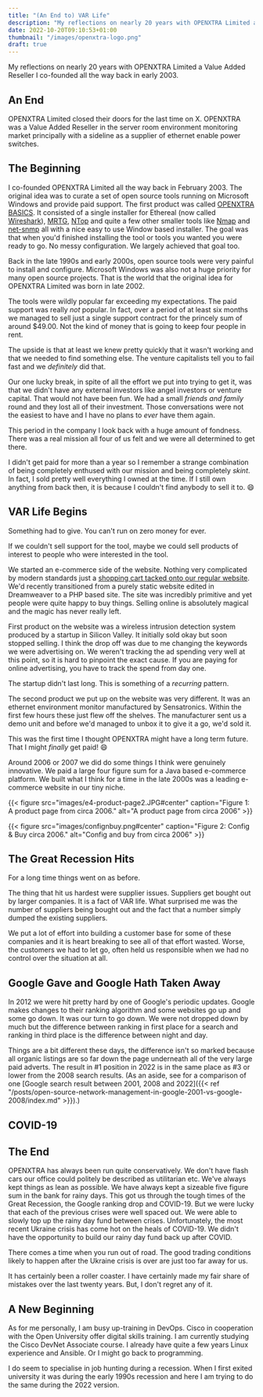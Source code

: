 ```yaml
---
title: "(An End to) VAR Life"
description: "My reflections on nearly 20 years with OPENXTRA Limited a Value Added Reseller I co-founded all the way back in early 2003."
date: 2022-10-20T09:10:53+01:00
thumbnail: "/images/openxtra-logo.png"
draft: true
---
```


My reflections on nearly 20 years with OPENXTRA Limited a Value Added Reseller I co-founded all the way back in early 2003.

<!--more-->

## An End

OPENXTRA Limited closed their doors for the last time on X. OPENXTRA was a Value Added Reseller in the server room environment monitoring market principally with a sideline as a supplier of ethernet enable power switches.

## The Beginning

I co-founded OPENXTRA Limited all the way back in February 2003. The original idea was to curate a set of open source tools running on Microsoft Windows and provide paid support. The first product was called [OPENXTRA BASICS](https://openxtra.org/project/basics). It consisted of a single installer for Ethereal (now called [Wireshark](https://www.wireshark.org)), [MRTG](https://oss.oetiker.ch/mrtg/), [NTop](https://www.ntop.org/) and quite a few other smaller tools like [Nmap](https://nmap.org/) and [net-snmp](http://www.net-snmp.org/) all with a nice easy to use Window based installer. The goal was that when you'd finished installing the tool or tools you wanted you were ready to go. No messy configuration. We largely achieved that goal too.

Back in the late 1990s and early 2000s, open source tools were very painful to install and configure. Microsoft Windows was also not a huge priority for many open source projects. That is the world that the original idea for OPENXTRA Limited was born in late 2002.

The tools were wildly popular far exceeding my expectations. The paid support was really *not* popular. In fact, over a period of at least six months we managed to sell just a single support contract for the princely sum of around $49.00. Not the kind of money that is going to keep four people in rent.

The upside is that at least we knew pretty quickly that it wasn't working and that we needed to find something else. The venture capitalists tell you to fail fast and we *definitely* did that.

Our one lucky break, in spite of all the effort we put into trying to get it, was that we didn't have any external investors like angel investors or venture capital. That would not have been fun. We had a small *friends and family* round and they lost all of their investment. Those conversations were not the easiest to have and I have no plans to *ever* have them again.

This period in the company I look back with a huge amount of fondness. There was a real mission all four of us felt and we were all determined to get there.

I didn't get paid for more than a year so I remember a strange combination of being completely enthused with our mission and being completely *skint*. In fact, I sold pretty well everything I owned at the time. If I still own anything from back then, it is because I couldn't find anybody to sell it to. :smile:

## VAR Life Begins

Something had to give. You can't run on zero money for ever.

If we couldn't sell support for the tool, maybe we could sell products of interest to people who were interested in the tool.

We started an e-commerce side of the website. Nothing very complicated by modern standards just a [shopping cart tacked onto our regular website](https://www.mals-e.com/). We'd recently transitioned from a purely static website edited in Dreamweaver to a PHP based site. The site was incredibly primitive and yet people were quite happy to buy things. Selling online is absolutely magical and the magic has never really left.

First product on the website was a wireless intrusion detection system produced by a startup in Silicon Valley. It initially sold okay but soon stopped selling. I think the drop off was due to me changing the keywords we were advertising on. We weren't tracking the ad spending very well at this point, so it is hard to pinpoint the exact cause. If you are paying for online advertising, you have to track the spend from day one.

The startup didn't last long. This is something of a *recurring* pattern.

The second product we put up on the website was very different. It was an ethernet environment monitor manufactured by Sensatronics. Within the first few hours these just flew off the shelves. The manufacturer sent us a demo unit and before we'd managed to unbox it to give it a go, we'd sold it.

This was the first time I thought OPENXTRA might have a long term future. That I might *finally* get paid! :smile:

Around 2006 or 2007 we did do some things I think were genuinely innovative. We paid a large four figure sum for a Java based e-commerce platform. We built what I think for a time in the late 2000s was a leading e-commerce website in our tiny niche.

{{< figure src="images/e4-product-page2.JPG#center" caption="Figure 1: A product page from circa 2006." alt="A product page from circa 2006" >}}

{{< figure src="images/confignbuy.png#center" caption="Figure 2: Config &amp; Buy circa 2006." alt="Config and buy from circa 2006" >}}

## The Great Recession Hits

For a long time things went on as before.

The thing that hit us hardest were supplier issues. Suppliers get bought out by larger companies. It is a fact of VAR life. What surprised me was the number of suppliers being bought out and the fact that a number simply dumped the existing suppliers.

We put a lot of effort into building a customer base for some of these companies and it is heart breaking to see all of that effort wasted. Worse, the customers we had to let go, often held us responsible when we had no control over the situation at all.

## Google Gave and Google Hath Taken Away

In 2012 we were hit pretty hard by one of Google's periodic updates. Google makes changes to their ranking algorithm and some websites go up and some go down. It was our turn to go down. We were not dropped down by much but the difference between ranking in first place for a search and ranking in third place is the difference between night and day.

Things are a bit different these days, the difference isn't so marked because all organic listings are so far down the page underneath all of the very large paid adverts. The result in \#1 position in 2022 is in the same place as \#3 or lower from the 2008 search results. (As an aside, see for a comparison of one [Google search result between 2001, 2008 and 2022]({{< ref "/posts/open-source-network-management-in-google-2001-vs-google-2008/index.md" >}}).)

## COVID-19

## The End

OPENXTRA has always been run quite conservatively. We don't have flash cars our office could politely be described as utilitarian etc. We've always kept things as lean as possible. We have always kept a sizeable five figure sum in the bank for rainy days. This got us through the tough times of the Great Recession, the Google ranking drop and COVID-19. But we were lucky that each of the previous crises were well spaced out. We were able to slowly top up the rainy day fund between crises. Unfortunately, the most recent Ukraine crisis has come hot on the heals of COVID-19. We didn't have the opportunity to build our rainy day fund back up after COVID.

There comes a time when you run out of road. The good trading conditions likely to happen after the Ukraine crisis is over are just too far away for us.

It has certainly been a roller coaster. I have certainly made my fair share of mistakes over the last twenty years. But, I don't regret any of it.

## A New Beginning

As for me personally, I am busy up-training in DevOps. Cisco in cooperation with the Open University offer digital skills training. I am currently studying the Cisco DevNet Associate course. I already have quite a few years Linux experience and Ansible. Or I might go back to programming.

I do seem to specialise in job hunting during a recession. When I first exited university it was during the early 1990s recession and here I am trying to do the same during the 2022 version.
